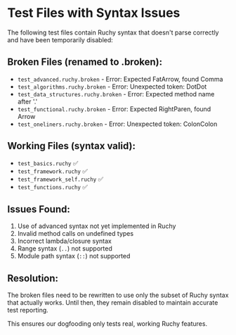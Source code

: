 # Test Files with Syntax Issues

The following test files contain Ruchy syntax that doesn't parse correctly and have been temporarily disabled:

## Broken Files (renamed to .broken):
- `test_advanced.ruchy.broken` - Error: Expected FatArrow, found Comma
- `test_algorithms.ruchy.broken` - Error: Unexpected token: DotDot  
- `test_data_structures.ruchy.broken` - Error: Expected method name after '.'
- `test_functional.ruchy.broken` - Error: Expected RightParen, found Arrow
- `test_oneliners.ruchy.broken` - Error: Unexpected token: ColonColon

## Working Files (syntax valid):
- `test_basics.ruchy` ✅
- `test_framework.ruchy` ✅  
- `test_framework_self.ruchy` ✅
- `test_functions.ruchy` ✅

## Issues Found:
1. Use of advanced syntax not yet implemented in Ruchy
2. Invalid method calls on undefined types
3. Incorrect lambda/closure syntax
4. Range syntax (`..`) not supported  
5. Module path syntax (`::`) not supported

## Resolution:
The broken files need to be rewritten to use only the subset of Ruchy syntax that actually works. Until then, they remain disabled to maintain accurate test reporting.

This ensures our dogfooding only tests real, working Ruchy features.